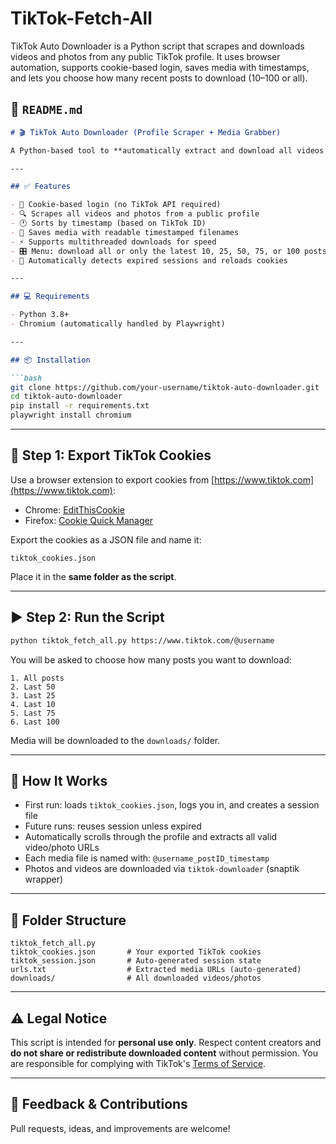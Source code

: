 # TikTok-Fetch-All
TikTok Auto Downloader is a Python script that scrapes and downloads videos and photos from any public TikTok profile. It uses browser automation, supports cookie-based login, saves media with timestamps, and lets you choose how many recent posts to download (10–100 or all).


## 📘 `README.md`

````markdown
# 🎬 TikTok Auto Downloader (Profile Scraper + Media Grabber)

A Python-based tool to **automatically extract and download all videos and photo posts from any public TikTok profile**, using browser automation and multithreaded downloading.

---

## ✅ Features

- 🔐 Cookie-based login (no TikTok API required)
- 🔍 Scrapes all videos and photos from a public profile
- 🕐 Sorts by timestamp (based on TikTok ID)
- 📂 Saves media with readable timestamped filenames
- ⚡ Supports multithreaded downloads for speed
- 🎛️ Menu: download all or only the latest 10, 25, 50, 75, or 100 posts
- 🧠 Automatically detects expired sessions and reloads cookies

---

## 💻 Requirements

- Python 3.8+
- Chromium (automatically handled by Playwright)

---

## 📦 Installation

```bash
git clone https://github.com/your-username/tiktok-auto-downloader.git
cd tiktok-auto-downloader
pip install -r requirements.txt
playwright install chromium
````

---

## 🔐 Step 1: Export TikTok Cookies

Use a browser extension to export cookies from [https://www.tiktok.com](https://www.tiktok.com):

* Chrome: [EditThisCookie](https://chrome.google.com/webstore/detail/editthiscookie/fngmhnnpilhplaeedifhccceomclgfbg)
* Firefox: [Cookie Quick Manager](https://addons.mozilla.org/en-US/firefox/addon/cookie-quick-manager/)

Export the cookies as a JSON file and name it:

```
tiktok_cookies.json
```

Place it in the **same folder as the script**.

---

## ▶️ Step 2: Run the Script

```bash
python tiktok_fetch_all.py https://www.tiktok.com/@username
```

You will be asked to choose how many posts you want to download:

```
1. All posts
2. Last 50
3. Last 25
4. Last 10
5. Last 75
6. Last 100
```

Media will be downloaded to the `downloads/` folder.

---

## 🧠 How It Works

* First run: loads `tiktok_cookies.json`, logs you in, and creates a session file
* Future runs: reuses session unless expired
* Automatically scrolls through the profile and extracts all valid video/photo URLs
* Each media file is named with: `@username_postID_timestamp`
* Photos and videos are downloaded via `tiktok-downloader` (snaptik wrapper)

---

## 📁 Folder Structure

```
tiktok_fetch_all.py
tiktok_cookies.json       # Your exported TikTok cookies
tiktok_session.json       # Auto-generated session state
urls.txt                  # Extracted media URLs (auto-generated)
downloads/                # All downloaded videos/photos
```

---

## ⚠️ Legal Notice

This script is intended for **personal use only**. Respect content creators and **do not share or redistribute downloaded content** without permission. You are responsible for complying with TikTok's [Terms of Service](https://www.tiktok.com/legal/page/row/terms-of-service/en).

---

## 📮 Feedback & Contributions

Pull requests, ideas, and improvements are welcome!

